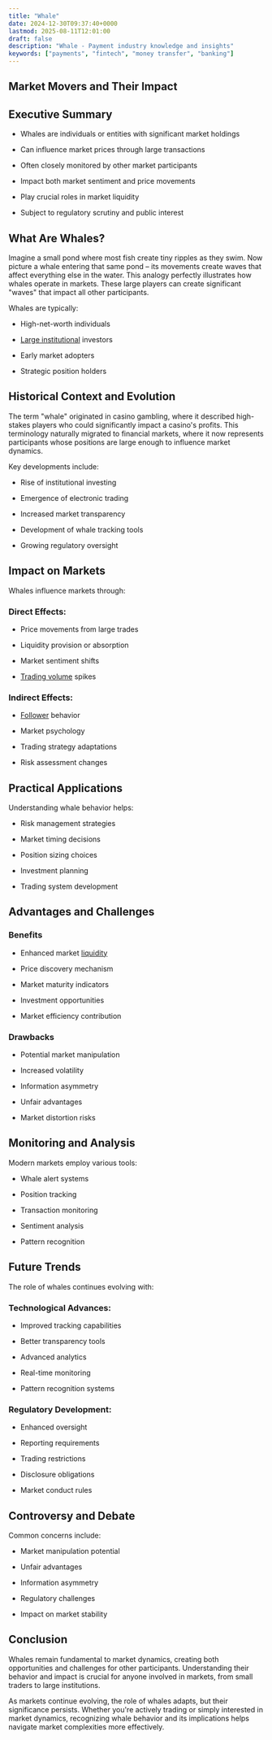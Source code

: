 ```yaml
---
title: "Whale"
date: 2024-12-30T09:37:40+0000
lastmod: 2025-08-11T12:01:00
draft: false
description: "Whale - Payment industry knowledge and insights"
keywords: ["payments", "fintech", "money transfer", "banking"]
---
```


## Market Movers and Their Impact

## Executive Summary

- Whales are individuals or entities with significant market holdings

- Can influence market prices through large transactions

- Often closely monitored by other market participants

- Impact both market sentiment and price movements

- Play crucial roles in market liquidity

- Subject to regulatory scrutiny and public interest

## What Are Whales?

Imagine a small pond where most fish create tiny ripples as they swim. Now picture a whale entering that same pond – its movements create waves that affect everything else in the water. This analogy perfectly illustrates how whales operate in markets. These large players can create significant "waves" that impact all other participants.

Whales are typically:

- High-net-worth individuals

- [Large institutional](https://faisalkhanllc.xyz/resources/payments-wiki/l/liquidity-provider/) investors

- Early market adopters

- Strategic position holders

## Historical Context and Evolution

The term "whale" originated in casino gambling, where it described high-stakes players who could significantly impact a casino's profits. This terminology naturally migrated to financial markets, where it now represents participants whose positions are large enough to influence market dynamics.

Key developments include:

- Rise of institutional investing

- Emergence of electronic trading

- Increased market transparency

- Development of whale tracking tools

- Growing regulatory oversight

## Impact on Markets

Whales influence markets through:

### Direct Effects:

- Price movements from large trades

- Liquidity provision or absorption

- Market sentiment shifts

- [Trading volume](https://faisalkhanllc.xyz/resources/payments-wiki/m/market-maker/) spikes

### Indirect Effects:

- [Follower](https://faisalkhanllc.xyz/resources/payments-wiki/c/copy-trader/) behavior

- Market psychology

- Trading strategy adaptations

- Risk assessment changes

## Practical Applications

Understanding whale behavior helps:

- Risk management strategies

- Market timing decisions

- Position sizing choices

- Investment planning

- Trading system development

## Advantages and Challenges

### Benefits

- Enhanced market [liquidity](https://faisalkhanllc.xyz/resources/payments-wiki/l/liquidity/)

- Price discovery mechanism

- Market maturity indicators

- Investment opportunities

- Market efficiency contribution

### Drawbacks

- Potential market manipulation

- Increased volatility

- Information asymmetry

- Unfair advantages

- Market distortion risks

## Monitoring and Analysis

Modern markets employ various tools:

- Whale alert systems

- Position tracking

- Transaction monitoring

- Sentiment analysis

- Pattern recognition

## Future Trends

The role of whales continues evolving with:

### Technological Advances:

- Improved tracking capabilities

- Better transparency tools

- Advanced analytics

- Real-time monitoring

- Pattern recognition systems

### Regulatory Development:

- Enhanced oversight

- Reporting requirements

- Trading restrictions

- Disclosure obligations

- Market conduct rules

## Controversy and Debate

Common concerns include:

- Market manipulation potential

- Unfair advantages

- Information asymmetry

- Regulatory challenges

- Impact on market stability

## Conclusion

Whales remain fundamental to market dynamics, creating both opportunities and challenges for other participants. Understanding their behavior and impact is crucial for anyone involved in markets, from small traders to large institutions.

As markets continue evolving, the role of whales adapts, but their significance persists. Whether you're actively trading or simply interested in market dynamics, recognizing whale behavior and its implications helps navigate market complexities more effectively.